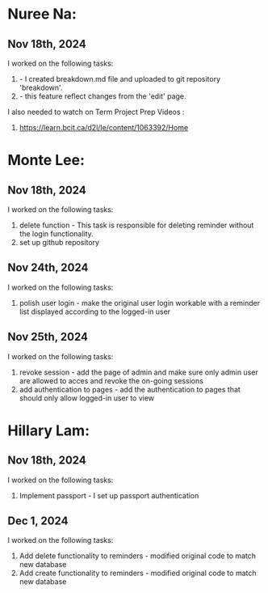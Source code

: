 # Nuree Na:
## Nov 18th, 2024
I worked on the following tasks:
1. <create breakdown.md> - I created breakdown.md file and uploaded to git repository 'breakdown'.
2. <Implement edit feature> - this feature reflect changes from the 'edit' page.

I also needed to watch on Term Project Prep Videos
 :
1. <https://learn.bcit.ca/d2l/le/content/1063392/Home>


# Monte Lee:
## Nov 18th, 2024
I worked on the following tasks:
1. delete function - This task is responsible for deleting reminder without the login functionality.
2. set up github repository

## Nov 24th, 2024
I worked on the following tasks:
1. polish user login - make the original user login workable with a reminder list displayed according to the logged-in user

## Nov 25th, 2024
I worked on the following tasks:
1. revoke session - add the page of admin and make sure only admin user are allowed to acces and revoke the on-going sessions
2. add authentication to pages - add the authentication to pages that should only allow logged-in user to view

# Hillary Lam:
## Nov 18th, 2024
I worked on the following tasks:
1. Implement passport - I set up passport authentication

## Dec 1, 2024
I worked on the following tasks:
1. Add delete functionality to reminders - modified original code to match new database
2. Add create functionality to reminders - modified original code to match new database